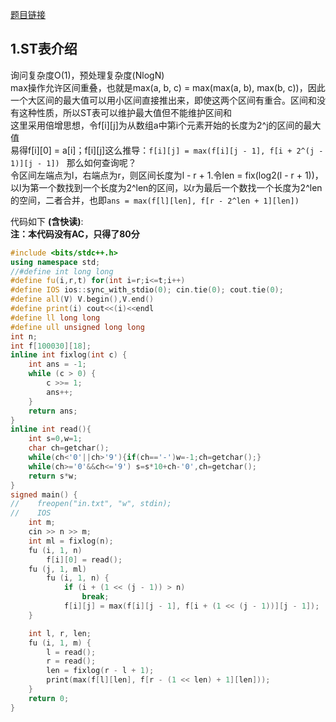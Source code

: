 [题目链接](https://www.luogu.com.cn/problem/P3865)  

## 1.ST表介绍  
询问复杂度O(1)，预处理复杂度(NlogN)  
max操作允许区间重叠，也就是max(a, b, c) = max(max(a, b), max(b, c))，因此一个大区间的最大值可以用小区间直接推出来，即使这两个区间有重合。区间和没有这种性质，所以ST表可以维护最大值但不能维护区间和  
这里采用倍增思想，令f[i][j]为从数组a中第i个元素开始的长度为2^j的区间的最大值  
易得f[i][0] = a[i]；f[i][j]这么推导：```f[i][j] = max(f[i][j - 1], f[i + 2^(j - 1)][j - 1]) ``` 
那么如何查询呢？  
令区间左端点为l，右端点为r，则区间长度为l - r + 1.令len = fix(log2(l - r + 1))，以l为第一个数找到一个长度为2^len的区间，以r为最后一个数找一个长度为2^len的空间，二者合并，也即```ans = max(f[l][len], f[r - 2^len + 1][len])```   

代码如下 **(含快读)**:  
**注：本代码没有AC，只得了80分**  
```cpp
#include <bits/stdc++.h>
using namespace std;
//#define int long long
#define fu(i,r,t) for(int i=r;i<=t;i++)
#define IOS ios::sync_with_stdio(0); cin.tie(0); cout.tie(0);
#define all(V) V.begin(),V.end()
#define print(i) cout<<(i)<<endl
#define ll long long
#define ull unsigned long long
int n;
int f[100030][18];
inline int fixlog(int c) {
    int ans = -1;
    while (c > 0) {
        c >>= 1;
        ans++;
    }
    return ans;
}
inline int read(){
    int s=0,w=1;
    char ch=getchar();
    while(ch<'0'||ch>'9'){if(ch=='-')w=-1;ch=getchar();}
    while(ch>='0'&&ch<='9') s=s*10+ch-'0',ch=getchar();
    return s*w;
}
signed main() {
//    freopen("in.txt", "w", stdin);
//    IOS
    int m;
    cin >> n >> m;
    int ml = fixlog(n);
    fu (i, 1, n)
        f[i][0] = read();
    fu (j, 1, ml)
        fu (i, 1, n) {
            if (i + (1 << (j - 1)) > n)
                break;
            f[i][j] = max(f[i][j - 1], f[i + (1 << (j - 1))][j - 1]);
    }

    int l, r, len;
    fu (i, 1, m) {
        l = read();
        r = read();
        len = fixlog(r - l + 1);
        print(max(f[l][len], f[r - (1 << len) + 1][len]));
    }
    return 0;
}
```
